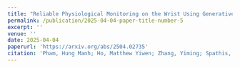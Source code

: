 ```yaml
---
title: "Reliable Physiological Monitoring on the Wrist Using Generative Deep Learning to Address Poor Skin-Sensor Contact"
permalink: /publication/2025-04-04-paper-title-number-5
excerpt: ''
venue: ''
date: 2025-04-04
paperurl: 'https://arxiv.org/abs/2504.02735'
citation: 'Pham, Hung Manh; Ho, Matthew Yiwen; Zhang, Yiming; Spathis, Dimitris; Saeed, Aaqib; Ma, Dong, 2025. Reliable Physiological Monitoring on the Wrist Using Generative Deep Learning to Address Poor Skin-Sensor Contact. arXiv preprint arXiv:2504.02735.'
---
```

